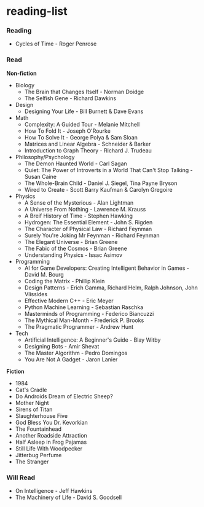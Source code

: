 # reading-list

### Reading
 * Cycles of Time - Roger Penrose

### Read
__Non-fiction__
  * Biology
    * The Brain that Changes Itself - Norman Doidge
    * The Selfish Gene - Richard Dawkins
  * Design
    * Designing Your Life - Bill Burnett & Dave Evans
  * Math
    * Complexity: A Guided Tour - Melanie Mitchell
    * How To Fold It - Joseph O'Rourke
    * How To Solve It - George Polya & Sam Sloan
    * Matrices and Linear Algebra - Schneider & Barker
    * Introduction to Graph Theory - Richard J. Trudeau
  * Philosophy/Psychology
    * The Demon Haunted World - Carl Sagan
    * Quiet: The Power of Introverts in a World That Can't Stop Talking - Susan Caine
    * The Whole-Brain Child - Daniel J. Siegel, Tina Payne Bryson
    * Wired to Create - Scott Barry Kaufman & Carolyn Gregoire
  * Physics
    * A Sense of the Mysterious - Alan Lightman
    * A Universe From Nothing - Lawrence M. Krauss
    * A Breif History of Time - Stephen Hawking
    * Hydrogen: The Essential Element - John S. Rigden
    * The Character of Physical Law - Richard Feynman
    * Surely You're Joking Mr Feynman - Richard Feynman
    * The Elegant Universe - Brian Greene
    * The Fabic of the Cosmos - Brian Greene
    * Understanding Physics - Issac Asimov
  * Programming
    * AI for Game Developers: Creating Intelligent Behavior in Games - David M. Bourg
    * Coding the Matrix - Phillip Klein
    * Design Patterns - Erich Gamma, Richard Helm, Ralph Johnson, John Vlissides
    * Effective Modern C++ - Eric Meyer
    * Python Machine Learning - Sebastian Raschka
    * Masterminds of Programming - Federico Biancuzzi
    * The Mythical Man-Month - Frederick P. Brooks
    * The Pragmatic Programmer - Andrew Hunt
  * Tech
    * Artificial Intelligence: A Beginner's Guide - Blay Witby
    * Designing Bots - Amir Shevat
    * The Master Algorithm - Pedro Domingos
    * You Are Not A Gadget - Jaron Lanier

__Fiction__
* 1984
* Cat's Cradle
* Do Androids Dream of Electric Sheep?
* Mother Night
* Sirens of Titan
* Slaughterhouse Five
* God Bless You Dr. Kevorkian
* The Fountainhead
* Another Roadside Attraction
* Half Asleep in Frog Pajamas
* Still Life With Woodpecker
* Jitterbug Perfume
* The Stranger

### Will Read
  * On Intelligence - Jeff Hawkins
  * The Machinery of Life - David S. Goodsell
